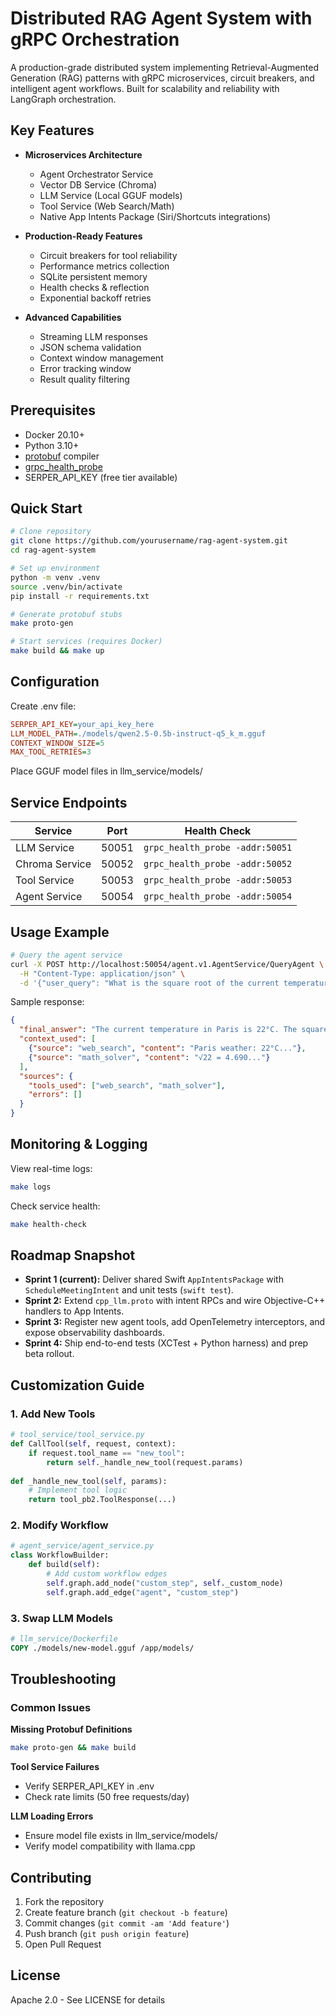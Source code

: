 # Distributed RAG Agent System with gRPC Orchestration

A production-grade distributed system implementing Retrieval-Augmented Generation (RAG) patterns with gRPC microservices, circuit breakers, and intelligent agent workflows. Built for scalability and reliability with LangGraph orchestration.

## Key Features

- **Microservices Architecture**
  - Agent Orchestrator Service
  - Vector DB Service (Chroma)
  - LLM Service (Local GGUF models)
  - Tool Service (Web Search/Math)
  - Native App Intents Package (Siri/Shortcuts integrations)
  
- **Production-Ready Features**
  - Circuit breakers for tool reliability
  - Performance metrics collection
  - SQLite persistent memory
  - Health checks & reflection
  - Exponential backoff retries

- **Advanced Capabilities**
  - Streaming LLM responses
  - JSON schema validation
  - Context window management
  - Error tracking window
  - Result quality filtering

## Prerequisites

- Docker 20.10+
- Python 3.10+
- [protobuf](https://grpc.io/docs/protoc-installation/) compiler
- [grpc_health_probe](https://github.com/grpc-ecosystem/grpc-health-probe)
- SERPER_API_KEY (free tier available)

## Quick Start

```bash
# Clone repository
git clone https://github.com/yourusername/rag-agent-system.git
cd rag-agent-system

# Set up environment
python -m venv .venv
source .venv/bin/activate
pip install -r requirements.txt

# Generate protobuf stubs
make proto-gen

# Start services (requires Docker)
make build && make up
```

## Configuration

Create .env file:
```ini
SERPER_API_KEY=your_api_key_here
LLM_MODEL_PATH=./models/qwen2.5-0.5b-instruct-q5_k_m.gguf
CONTEXT_WINDOW_SIZE=5
MAX_TOOL_RETRIES=3
```

Place GGUF model files in llm_service/models/

## Service Endpoints

| Service | Port | Health Check |
|---------|------|-------------|
| LLM Service | 50051 | `grpc_health_probe -addr:50051` |
| Chroma Service | 50052 | `grpc_health_probe -addr:50052` |
| Tool Service | 50053 | `grpc_health_probe -addr:50053` |
| Agent Service | 50054 | `grpc_health_probe -addr:50054` |

## Usage Example

```bash
# Query the agent service
curl -X POST http://localhost:50054/agent.v1.AgentService/QueryAgent \
  -H "Content-Type: application/json" \
  -d '{"user_query": "What is the square root of the current temperature in Paris?"}'
```

Sample response:

```json
{
  "final_answer": "The current temperature in Paris is 22°C. The square root is approximately 4.69.",
  "context_used": [
    {"source": "web_search", "content": "Paris weather: 22°C..."},
    {"source": "math_solver", "content": "√22 = 4.690..."}
  ],
  "sources": {
    "tools_used": ["web_search", "math_solver"],
    "errors": []
  }
}
```

## Monitoring & Logging

View real-time logs:

```bash
make logs
```

Check service health:

```bash
make health-check
```

## Roadmap Snapshot

- **Sprint 1 (current):** Deliver shared Swift `AppIntentsPackage` with `ScheduleMeetingIntent` and unit tests (`swift test`).
- **Sprint 2:** Extend `cpp_llm.proto` with intent RPCs and wire Objective-C++ handlers to App Intents.
- **Sprint 3:** Register new agent tools, add OpenTelemetry interceptors, and expose observability dashboards.
- **Sprint 4:** Ship end-to-end tests (XCTest + Python harness) and prep beta rollout.

## Customization Guide

### 1. Add New Tools

```python
# tool_service/tool_service.py
def CallTool(self, request, context):
    if request.tool_name == "new_tool":
        return self._handle_new_tool(request.params)
        
def _handle_new_tool(self, params):
    # Implement tool logic
    return tool_pb2.ToolResponse(...)
```

### 2. Modify Workflow

```python
# agent_service/agent_service.py
class WorkflowBuilder:
    def build(self):
        # Add custom workflow edges
        self.graph.add_node("custom_step", self._custom_node)
        self.graph.add_edge("agent", "custom_step")
```

### 3. Swap LLM Models

```dockerfile
# llm_service/Dockerfile
COPY ./models/new-model.gguf /app/models/
```

## Troubleshooting

### Common Issues

**Missing Protobuf Definitions**
```bash
make proto-gen && make build
```

**Tool Service Failures**
- Verify SERPER_API_KEY in .env
- Check rate limits (50 free requests/day)

**LLM Loading Errors**
- Ensure model file exists in llm_service/models/
- Verify model compatibility with llama.cpp

## Contributing

1. Fork the repository
2. Create feature branch (`git checkout -b feature`)
3. Commit changes (`git commit -am 'Add feature'`)
4. Push branch (`git push origin feature`)
5. Open Pull Request

## License

Apache 2.0 - See LICENSE for details